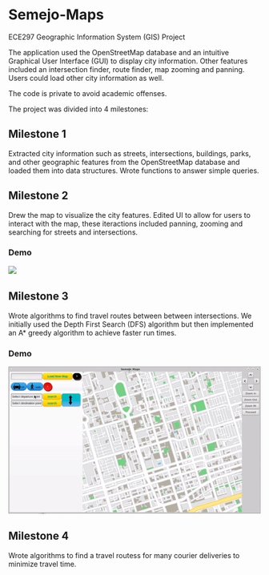 # Semejo-Maps
ECE297 Geographic Information System (GIS) Project

The application used the OpenStreetMap database and an intuitive Graphical User Interface (GUI) to display city information. Other features included an intersection finder, route finder, map zooming and panning. Users could load other city information as well. 

The code is private to avoid academic offenses.

The project was divided into 4 milestones:

## Milestone 1
Extracted city information such as streets, intersections, buildings, parks, and other geographic features from the OpenStreetMap database and loaded them into data structures. Wrote functions to answer simple queries.  

## Milestone 2
Drew the map to visualize the city features. Edited UI to allow for users to interact with the map, these iteractions included panning, zooming and searching for streets and intersections.

### Demo
![](mapZoomPanDemo.gif)

## Milestone 3
Wrote algorithms to find travel routes between between intersections. We initially used the Depth First Search (DFS) algorithm but then implemented an A* greedy algorithm to achieve faster run times. 

### Demo
![](routeFinderDemo.gif)

## Milestone 4
Wrote algorithms to find a travel routess for many courier deliveries to minimize travel time. 
